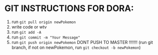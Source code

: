 # GIT INSTRUCTIONS FOR DORA:
1. run `git pull origin newPokemon`
2. write code or wtv
3. run `git add -A`
4. run `git commit -m "Your Message"`
5. run `git push origin newPokemon` DONT PUSH TO MASTER !!!!!!!
(run git branch, if not on newPokemon, run `git checkout -b newPokemon`)
